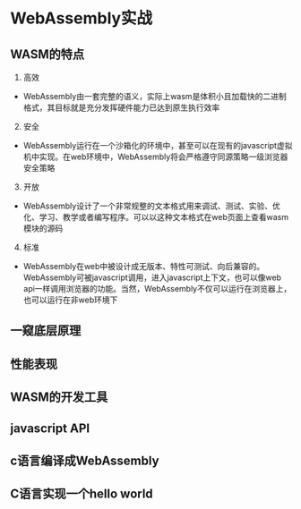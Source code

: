 # WebAssembly实战
## WASM的特点
1. 高效
  + WebAssembly由一套完整的语义，实际上wasm是体积小且加载快的二进制格式，其目标就是充分发挥硬件能力已达到原生执行效率
2. 安全
  + WebAssembly运行在一个沙箱化的环境中，甚至可以在现有的javascript虚拟机中实现。在web环境中，WebAssembly将会严格遵守同源策略一级浏览器安全策略
3. 开放
  + WebAssembly设计了一个非常规整的文本格式用来调试、测试、实验、优化、学习、教学或者编写程序。可以以这种文本格式在web页面上查看wasm模块的源码
4. 标准
  + WebAssembly在web中被设计成无版本、特性可测试、向后兼容的。WebAssembly可被javascript调用，进入javascript上下文，也可以像web api一样调用浏览器的功能。当然，WebAssembly不仅可以运行在浏览器上，也可以运行在非web环境下
## 一窥底层原理
## 性能表现
## WASM的开发工具
## javascript API
## c语言编译成WebAssembly
## C语言实现一个hello world
